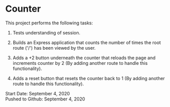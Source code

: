 # Counter

This project performs the following tasks:

1. Tests understanding of session.

2. Builds an Express application that counts the number of times the root route ('/') has been viewed by the user. 

3. Adds a +2 button underneath the counter that reloads the page and increments counter by 2 (By adding another route to handle this functionality).

4. Adds a reset button that resets the counter back to 1 (By adding another route to handle this functionality).

Start Date: September 4, 2020\
Pushed to Github: September 4, 2020